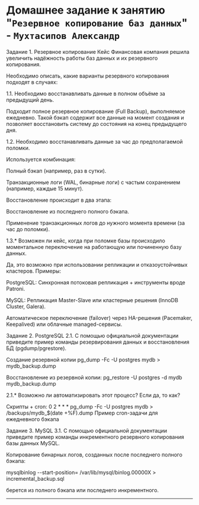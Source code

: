 # Домашнее задание к занятию "`Резервное копирование баз данных`" - `Мухтасипов Александр`


Задание 1. Резервное копирование
Кейс
Финансовая компания решила увеличить надёжность работы баз данных и их резервного копирования.

Необходимо описать, какие варианты резервного копирования подходят в случаях:

1.1. Необходимо восстанавливать данные в полном объёме за предыдущий день.

Подходит полное резервное копирование (Full Backup), выполняемое ежедневно. Такой бэкап содержит все данные на момент создания и позволяет восстановить систему до состояния на конец предыдущего дня.

1.2. Необходимо восстанавливать данные за час до предполагаемой поломки.

Используется комбинация:

Полный бэкап (например, раз в сутки).

Транзакционные логи (WAL, бинарные логи) с частым сохранением (например, каждые 15 минут).

Восстановление происходит в два этапа:

Восстановление из последнего полного бэкапа.

Применение транзакционных логов до нужного момента времени (за час до поломки).

1.3.* Возможен ли кейс, когда при поломке базы происходило моментальное переключение на работающую или починенную базу данных.

Да, это возможно при использовании репликации и отказоустойчивых кластеров. Примеры:

PostgreSQL: Синхронная потоковая репликация + инструменты вроде Patroni.

MySQL: Репликация Master-Slave или кластерные решения (InnoDB Cluster, Galera).

Автоматическое переключение (failover) через HA-решения (Pacemaker, Keepalived) или облачные managed-сервисы.



Задание 2. PostgreSQL
2.1. С помощью официальной документации приведите пример команды резервирования данных и восстановления БД (pgdump/pgrestore).

Создание резервной копии  pg_dump -Fc -U postgres mydb > mydb_backup.dump

Восстановление из резервной копии: pg_restore -U postgres -d mydb mydb_backup.dump

2.1.* Возможно ли автоматизировать этот процесс? Если да, то как?

Скрипты + cron: 0 2 * * * pg_dump -Fc -U postgres mydb > /backups/mydb_$(date +\%F).dump  Пример cron-задачи для ежедневного бэкапа


Задание 3. MySQL
3.1. С помощью официальной документации приведите пример команды инкрементного резервного копирования базы данных MySQL.

Копирование бинарных логов, созданных после последнего полного бэкапа:

mysqlbinlog --start-position=<POSITION> /var/lib/mysql/binlog.00000X > incremental_backup.sql

<POSITION> берется из полного бэкапа или последнего инкрементного.

---
